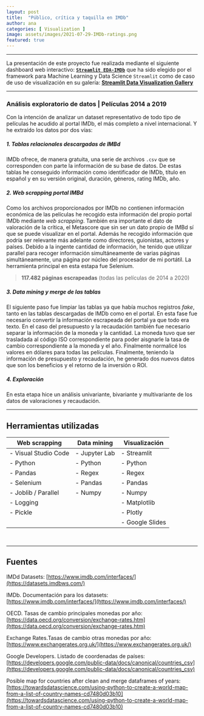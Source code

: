 ```yaml
---
layout: post
title:  "Público, crítica y taquilla en IMDb"
author: ana
categories: [ Visualization ]
image: assets/images/2021-07-29-IMDb-ratings.png
featured: true
---
```



---

La presentación de este proyecto fue realizada mediante el siguiente dashboard web interactivo: [**`Streamlit EDA-IMDb`**](https://share.streamlit.io/casiopa/eda-imdb/main/src/utils/streamlit/EDA_IMDb_main.py) que ha sido elegido por el framework para Machine Learning y Data Science `Streamlit` como de caso de uso de visualización en su galería: [**Streamlit Data Visualization Gallery**](https://streamlit.io/gallery?category=data-visualization)

---


### Análisis exploratorio de datos | Películas 2014 a 2019
Con la intención de analizar un dataset representativo de todo tipo de películas he acudido al portal IMDb, el más completo a nivel internacional. Y he extraído los datos por dos vías:

##### 1. Tablas relacionales descargadas de IMBd
IMDb ofrece, de manera gratuita, una serie de archivos `.csv` que se corresponden con parte la información de su base de datos. De estas tablas he conseguido información como identificador de IMDb, título en español y en su versión original, duración, géneros, rating IMDb, año.

##### 2. *Web scrapping* portal IMBd
Como los archivos proporcionados por IMDb no contienen información económica de las películas he recogido esta información del propio portal IMDb mediante *web scrapping*. También era importante el dato de valoración de la crítica, el Metascore que sin ser un dato propio de IMBd sí que se puede visualizar en el portal. Además he recogido información que podría ser relevante más adelante como directores, guionistas, actores y países. Debido a la ingente cantidad de información, he tenido que utilizar parallel para recoger información simultáneamente de varias páginas simultáneamente, una página por núcleo del procesador de mi portátil. La herramienta principal en esta estapa fue Selenium.
> **117.482 páginas escrapeadas** (todas las películas de 2014 a 2020)

##### 3. *Data mining* y *merge* de las tablas
El siguiente paso fue limpiar las tablas ya que había muchos registros *fake*, tanto en las tablas descargadas de IMDb como en el portal.
En esta fase fue necesario convertir la información escrapeada del portal ya que todo era texto. En el caso del presupuesto y la recaudación también fue necesario separar la información de la moneda y la cantidad. La moneda tuvo que ser trasladada al código ISO correspondiente para poder aisgnarle la tasa de cambio correspondiente a la moneda y el año. Finalmente normalicé los valores en dólares para todas las películas.
Finalmente, teniendo la información de presupuesto y recaudación, he generado dos nuevos datos que son los beneficios y el retorno de la inversión o ROI.

##### 4. Exploración
En esta etapa hice un análisis univariante, bivariante y multivariante de los datos de valoraciones y recaudación.

---
## Herramientas utilizadas

| Web scrapping 		| Data mining		| Visualización  	|
|---					|---				|---				|
| - Visual Studio Code	| - Jupyter Lab		| - Streamlit		|
| - Python				| - Python			| - Python			|
| - Pandas				| - Regex			| - Regex			|
| - Selenium			| - Pandas			| - Pandas			|
| - Joblib / Parallel	| - Numpy			| - Numpy			|
| - Logging				|   				| - Matplotlib		|
| - Pickle				|   				| - Plotly			|
|   					|   				| - Google Slides	|

<p><br></p>

---
## Fuentes

IMDd Datasets:
[https://www.imdb.com/interfaces/](https://datasets.imdbws.com/)

IMDb. Documentación para los datasets:
[https://www.imdb.com/interfaces/](https://www.imdb.com/interfaces/)

OECD. Tasas de cambio principales monedas por año:
[https://data.oecd.org/conversion/exchange-rates.htm](https://data.oecd.org/conversion/exchange-rates.htm)

Exchange Rates.Tasas de cambio otras monedas por año:
[https://www.exchangerates.org.uk/](https://www.exchangerates.org.uk/)

Google Developers. Listado de coordenadas de países:
[https://developers.google.com/public-data/docs/canonical/countries_csv](https://developers.google.com/public-data/docs/canonical/countries_csv)

Posible map for countries after clean and merge dataframes of years:
[https://towardsdatascience.com/using-python-to-create-a-world-map-from-a-list-of-country-names-cd7480d03b10](https://towardsdatascience.com/using-python-to-create-a-world-map-from-a-list-of-country-names-cd7480d03b10)